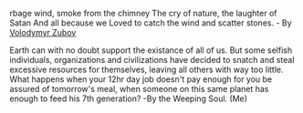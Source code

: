 rbage wind, smoke from the chimney
The cry of nature, the laughter of Satan
And all because we
Loved to catch the wind and scatter stones.
	- By [Volodymyr Zubov](https://www.mql5.com/ru/forum/3457/page5028#comment_4069721://www.mql5.com/ru/forum/3457/page5028#comment_40697219)

Earth can with no doubt support the existance of all of us. But some selfish individuals, organizations and civilizations have decided to snatch and steal excessive resources for themselves, leaving all others with way too little. What happens when your 12hr day job doesn't pay enough for you be assured of tomorrow's meal, when someone on this same planet has enough to feed his 7th generation?
	-By the Weeping Soul. (Me)
